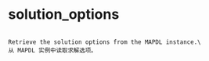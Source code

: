 # solution_options

```{property} property Information.solution_options

Retrieve the solution options from the MAPDL instance.\
从 MAPDL 实例中读取求解选项。

```